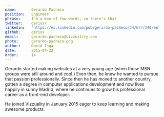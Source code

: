 ```yaml
---
name:       Gerardo Pacheco
position:   Engineer
phrase:     I’m a man of few words, so there’s that
twitter:    geriuxx
linkedin:   "https://es.linkedin.com/pub/gerardo-pacheco/34/677/340/en"
github:		geriux
email:      gerardo.pacheco@vizzuality.com
photo:      gerardo-pacheco.png
author:     David Inga
date:       2015-04-22
order:		14
---
```


Gerardo started making websites at a very young age (when those MSN groups were still around and cool.) Even then, he knew he wanted to pursue that passion professionally. Since then he has moved to another country, gotten a degree in computer applications development and now lives happily in sunny Madrid, where he continues to grow his professional career as a front-end developer. 

He joined Vizzuality in January 2015 eager to keep learning and making awesome products. 
